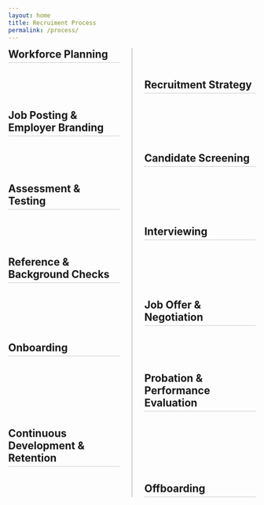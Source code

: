 ```yaml
---
layout: home
title: Recruiment Process
permalink: /process/
---
```



<style>
.timeline {
  position: relative;
  width: 100%;
  display: flex;
  flex-direction: column;
  align-items: center;
  gap: 2rem;
}

/* vertical center line */
.timeline::before {
  content: '';
  position: absolute;
  top: 0;
  bottom: 0;
  width: 2px;
  background: #ccc; /* soft vertical line */
  left: 50%;
  transform: translateX(-50%);
}

.timeline-item {
  position: relative;
  width: 45%; /* half-width to avoid crossing line */
}

.timeline-item.left {
  margin-right: auto; /* push to left */
  text-align: left;
}

.timeline-item.right {
  margin-left: auto; /* push to right */
  text-align: left; /* text aligned inside the box */
}

/* soft underline under each point */
.timeline-item h2 {
  border-bottom: 1px solid #ccc;
  padding-bottom: 4px;
  margin: 0;
}
</style>

<div class="timeline">
  <div class="timeline-item left">
    <h2>Workforce Planning</h2>
  </div>

  <div class="timeline-item right">
    <h2>Recruitment Strategy</h2>
  </div>

  <div class="timeline-item left">
    <h2>Job Posting &amp; Employer Branding</h2>
  </div>

  <div class="timeline-item right">
    <h2>Candidate Screening</h2>
  </div>

  <div class="timeline-item left">
    <h2>Assessment &amp; Testing</h2>
  </div>

  <div class="timeline-item right">
    <h2>Interviewing</h2>
  </div>

  <div class="timeline-item left">
    <h2>Reference &amp; Background Checks</h2>
  </div>

  <div class="timeline-item right">
    <h2>Job Offer &amp; Negotiation</h2>
  </div>

  <div class="timeline-item left">
    <h2>Onboarding</h2>
  </div>

  <div class="timeline-item right">
    <h2>Probation &amp; Performance Evaluation</h2>
  </div>

  <div class="timeline-item left">
    <h2>Continuous Development &amp; Retention</h2>
  </div>

  <div class="timeline-item right">
    <h2>Offboarding</h2>
  </div>
</div>





